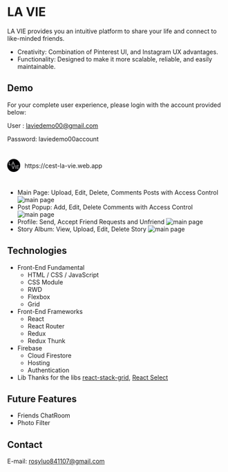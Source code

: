 # LA VIE

LA VIE provides you an intuitive platform to share your life and connect to like-minded friends.

- Creativity: Combination of Pinterest UI, and Instagram UX advantages.
- Functionality: Designed to make it more scalable, reliable, and easily maintainable.

## Demo

For your complete user experience, please login with the account provided below:

User : laviedemo00@gmail.com

Password: laviedemo00account

<br/>
<div style='display:flex;align-items:center'>
<img style='width:30px;margin-right:10px' src ='src/img/LA_VIE_logo.png' alt='La Vie Logo' href='https://cest-la-vie.web.app'/><p>https://cest-la-vie.web.app</p>
</div>
</div>
<br/>

- Main Page:
  Upload, Edit, Delete, Comments Posts with Access Control
  <img src ='src/img/waterfall.gif' alt='main page' />
  <br/>
- Post Popup:
  Add, Edit, Delete Comments with Access Control
  <img src ='src/img/popup.gif' alt='main page' />
- Profile:
  Send, Accept Friend Requests and Unfriend
  <img src ='src/img/friends.gif' alt='main page' />
- Story Album:
  View, Upload, Edit, Delete Story
  <img src ='src/img/storylist.gif' alt='main page' />

## Technologies

- Front-End Fundamental
  - HTML / CSS / JavaScript
  - CSS Module
  - RWD
  - Flexbox
  - Grid
- Front-End Frameworks
  - React
  - React Router
  - Redux
  - Redux Thunk
- Firebase
  - Cloud Firestore
  - Hosting
  - Authentication
- Lib
  Thanks for the libs [react-stack-grid](https://github.com/tsuyoshiwada/react-stack-grid), [React Select](https://github.com/JedWatson/react-select)

<!-- Core Components Strcture ( 2020.08 ) -->
<!-- Website Demo -gif, steps-->

<!-- plan -->

## Future Features

- Friends ChatRoom
- Photo Filter

## Contact

E-mail: rosyluo841107@gmail.com
